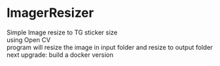 # ImagerResizer
Simple Image resize to TG sticker size<br />
using Open CV<br />
program will resize the image in input folder and resize to output folder<br />
next upgrade: build a docker version
